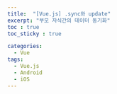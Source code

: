 ```yaml
---
title:  "[Vue.js] .sync와 update"
excerpt: "부모 자식간의 데이터 동기화"
toc : true
toc_sticky : true

categories:
  - Vue
tags: 
  - Vue.js
  - Android
  - iOS
---
```

